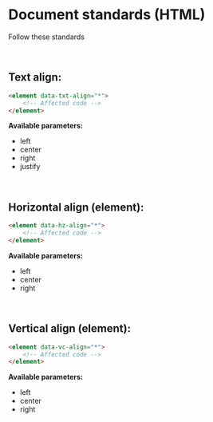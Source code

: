 # Document standards (HTML)

Follow these standards 

<br>

## Text align:
```html
<element data-txt-align="*">
    <!-- Affected code -->
</element>
```
**Available parameters:**
* left
* center
* right
* justify

<br>

## Horizontal align (element):
```html
<element data-hz-align="*">
    <!-- Affected code -->
</element>
```
**Available parameters:**
* left
* center
* right

<br>

## Vertical align (element):
```html
<element data-vc-align="*">
    <!-- Affected code -->
</element>
```
**Available parameters:**
* left
* center
* right